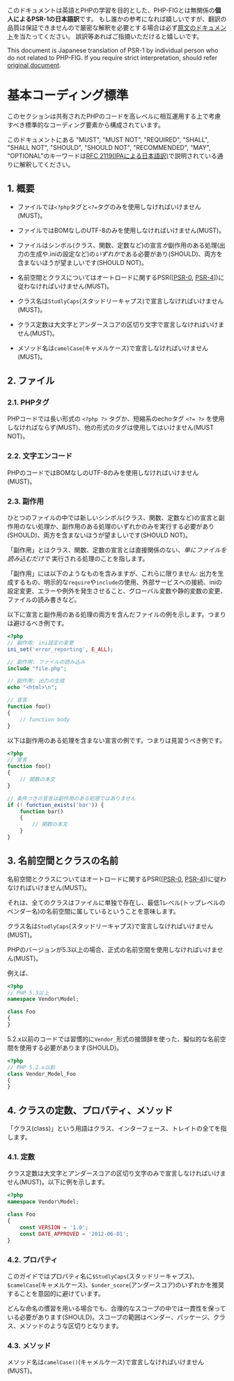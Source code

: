 このドキュメントは英語とPHPの学習を目的とした、PHP-FIGとは無関係の**個人によるPSR-1の日本語訳**です。
もし誰かの参考になれば嬉しいですが、翻訳の品質は保証できませんので厳密な解釈を必要とする場合は必ず[原文のドキュメント](https://www.php-fig.org/psr/psr-1/)を当たってください。
誤訳等あればご指摘いただけると嬉しいです。

This document is Japanese translation of PSR-1 by individual person who do not related to PHP-FIG.
If you require strict interpretation, should refer [original document](https://www.php-fig.org/psr/psr-1/).

# 基本コーディング標準

このセクションは共有されたPHPのコードを高レベルに相互運用する上で考慮すべき標準的なコーディング要素から構成されています。

[RFC 2119]: http://www.ietf.org/rfc/rfc2119.txt
[PSR-0]: https://github.com/php-fig/fig-standards/blob/master/accepted/PSR-0.md
[PSR-4]: https://github.com/php-fig/fig-standards/blob/master/accepted/PSR-4-autoloader.md

このドキュメントにある "MUST", "MUST NOT", "REQUIRED", "SHALL", "SHALL NOT", "SHOULD", "SHOULD NOT", "RECOMMENDED", "MAY",  "OPTIONAL"のキーワードは[RFC 2119(IPAによる日本語訳)][]で説明されている通りに解釈してください。

[RFC 2119(IPAによる日本語訳)]: https://www.ipa.go.jp/security/rfc/RFC2119JA.html

## 1. 概要

- ファイルでは`<?php`タグと`<?=`タグのみを使用しなければいけません(MUST)。

- ファイルではBOMなしのUTF-8のみを使用しなければいけません(MUST)。

- ファイルはシンボル(クラス、関数、定数など)の宣言*か*副作用のある処理(出力の生成や.iniの設定など)の*いずれか*である必要があり(SHOULD)、両方を含まないほうが望ましいです(SHOULD NOT)。

- 名前空間とクラスについてはオートロードに関するPSR([[PSR-0], [PSR-4]])に従わなければいけません(MUST)。

- クラス名は`StudlyCaps`(スタッドリーキャプス)で宣言しなければいけません(MUST)。

- クラス定数は大文字とアンダースコアの区切り文字で宣言しなければいけません(MUST)。

- メソッド名は`camelCase`(キャメルケース)で宣言しなければいけません(MUST)。

## 2. ファイル

### 2.1. PHPタグ

PHPコードでは長い形式の `<?php ?>` タグか、短縮系のechoタグ `<?= ?>` を使用しなければならず(MUST)、他の形式のタグは使用してはいけません(MUST NOT)。

### 2.2. 文字エンコード

PHPのコードではBOMなしのUTF-8のみを使用しなければいけません(MUST)。

### 2.3. 副作用

ひとつのファイルの中では新しいシンボル(クラス、関数、定数など)の宣言と副作用のない処理か、副作用のある処理のいずれかのみを実行する必要があり(SHOULD)、両方を含まないほうが望ましいです(SHOULD NOT)。

「副作用」とはクラス、関数、定数の宣言とは直接関係のない、*単にファイルを読み込むだけで* 実行される処理のことを指します。

「副作用」には以下のようなものを含みますが、これらに限りません: 出力を生成するもの、明示的な`require`や`include`の使用、外部サービスへの接続、iniの設定変更、エラーや例外を発生させること、グローバル変数や静的変数の変更、ファイルの読み書きなど。

以下に宣言と副作用のある処理の両方を含んだファイルの例を示します。つまりは避けるべき例です。

~~~php
<?php
// 副作用: ini設定の変更
ini_set('error_reporting', E_ALL);

// 副作用: ファイルの読み込み
include "file.php";

// 副作用: 出力の生成
echo "<html>\n";

// 宣言
function foo()
{
    // function body
}
~~~

以下は副作用のある処理を含まない宣言の例です。つまりは見習うべき例です。

~~~php
<?php
// 宣言
function foo()
{
    // 関数の本文
}

// 条件つきの宣言は副作用のある処理ではありません
if (! function_exists('bar')) {
    function bar()
    {
        // 関数の本文
    }
}
~~~

## 3. 名前空間とクラスの名前

名前空間とクラスについてはオートロードに関するPSR([[PSR-0], [PSR-4]])に従わなければいけません(MUST)。

それは、全てのクラスはファイルに単独で存在し、最低1レベル(トップレベルのベンダー名)の名前空間に属しているということを意味します。

クラス名は`StudlyCaps`(スタッドリーキャプス)で宣言しなければいけません(MUST)。

PHPのバージョンが5.3以上の場合、正式の名前空間を使用しなければいけません(MUST)。

例えば、

~~~php
<?php
// PHP 5.3以上
namespace Vendor\Model;

class Foo
{
}
~~~

5.2.x以前のコードでは習慣的に`Vendor_`形式の接頭辞を使った、擬似的な名前空間を使用する必要があります(SHOULD)。

~~~php
<?php
// PHP 5.2.x以前
class Vendor_Model_Foo
{
}
~~~

## 4. クラスの定数、プロパティ、メソッド

「クラス(class)」という用語はクラス、インターフェース、トレイトの全てを指します。

### 4.1. 定数

クラス定数は大文字とアンダースコアの区切り文字のみで宣言しなければいけません(MUST)。以下に例を示します。

~~~php
<?php
namespace Vendor\Model;

class Foo
{
    const VERSION = '1.0';
    const DATE_APPROVED = '2012-06-01';
}
~~~

### 4.2. プロパティ

このガイドではプロパティ名に`$StudlyCaps`(スタッドリーキャプス)、`$camelCase`(キャメルケース)、`$under_score`(アンダースコア)のいずれかを推奨することを意図的に避けています。

どんな命名の慣習を用いる場合でも、合理的なスコープの中では一貫性を保っている必要があります(SHOULD)。スコープの範囲はベンダー、パッケージ、クラス、メソッドのような区切りとなります。

### 4.3. メソッド

メソッド名は`camelCase()`(キャメルケース)で宣言しなければいけません(MUST)。